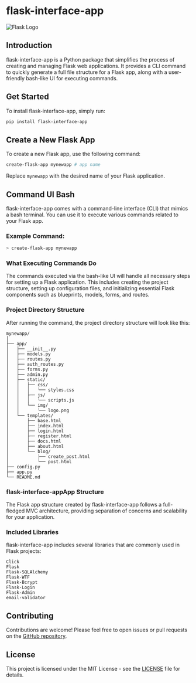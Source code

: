 # flask-interface-app

![Flask Logo](https://flask.palletsprojects.com/en/3.0.x/_images/flask-horizontal.png)

## Introduction

flask-interface-app is a Python package that simplifies the process of creating and managing Flask web applications. It provides a CLI command to quickly generate a full file structure for a Flask app, along with a user-friendly bash-like UI for executing commands.

## Get Started

To install flask-interface-app, simply run:

```bash
pip install flask-interface-app
```

## Create a New Flask App

To create a new Flask app, use the following command:

```bash
create-flask-app mynewapp # app name
```

Replace `mynewapp` with the desired name of your Flask application.

## Command UI Bash

flask-interface-app comes with a command-line interface (CLI) that mimics a bash terminal. You can use it to execute various commands related to your Flask app.

### Example Command:

```bash
> create-flask-app mynewapp
```

### What Executing Commands Do

The commands executed via the bash-like UI will handle all necessary steps for setting up a Flask application. This includes creating the project structure, setting up configuration files, and initializing essential Flask components such as blueprints, models, forms, and routes.

### Project Directory Structure

After running the command, the project directory structure will look like this:

```
mynewapp/
│
├── app/
│   ├── __init__.py
│   ├── models.py
│   ├── routes.py
│   ├── auth_routes.py
│   ├── forms.py
│   ├── admin.py
│   ├── static/
│   │   ├── css/
│   │   │   └── styles.css
│   │   ├── js/
│   │   │   └── scripts.js
│   │   └── img/
│   │       └── logo.png
│   └── templates/
│       ├── base.html
│       ├── index.html
│       ├── login.html
│       ├── register.html
│       ├── docs.html
│       ├── about.html
│       └── blog/
│           ├── create_post.html
│           └── post.html
├── config.py
├── app.py
└── README.md
```

### flask-interface-appApp Structure

The Flask app structure created by flask-interface-app follows a full-fledged MVC architecture, providing separation of concerns and scalability for your application.

### Included Libraries

flask-interface-app includes several libraries that are commonly used in Flask projects:

```
Click
Flask
Flask-SQLAlchemy
Flask-WTF
Flask-Bcrypt
Flask-Login
Flask-Admin
email-validator

```

## Contributing

Contributions are welcome! Please feel free to open issues or pull requests on the [GitHub repository](https://github.com/freebaizid/flask-interface-app).

## License

This project is licensed under the MIT License - see the [LICENSE](LICENSE) file for details.
